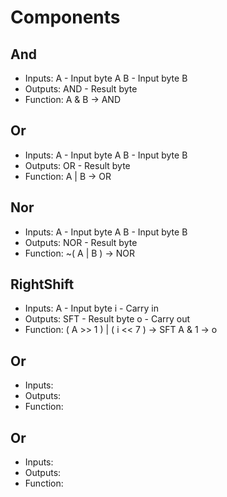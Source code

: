 # Components

## And
- Inputs:
A - Input byte A
B - Input byte B
- Outputs:
AND - Result byte
- Function:
A & B -> AND

## Or
- Inputs:
A - Input byte A
B - Input byte B
- Outputs:
OR - Result byte
- Function:
A | B -> OR

## Nor
- Inputs:
A - Input byte A
B - Input byte B
- Outputs:
NOR - Result byte
- Function:
~( A | B ) -> NOR

## RightShift
- Inputs:
A - Input byte
i - Carry in
- Outputs:
SFT - Result byte
o - Carry out
- Function:
( A >> 1 ) | ( i << 7 ) -> SFT
A & 1 -> o

## Or
- Inputs:
- Outputs:
- Function:

## Or
- Inputs:
- Outputs:
- Function:
